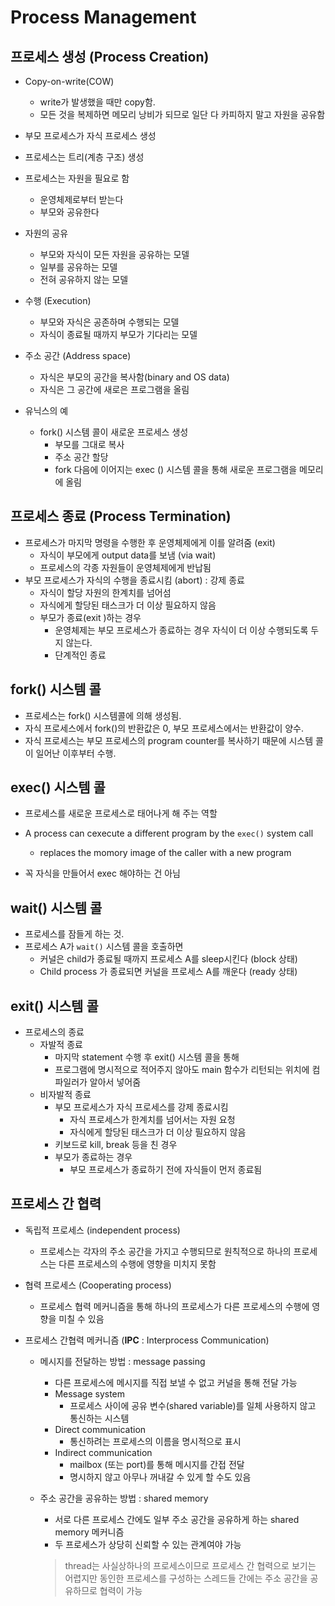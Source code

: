 # Process Management

## 프로세스 생성 (Process Creation)

- Copy-on-write(COW)
  - write가 발생했을 때만 copy함.
  - 모든 것을 복제하면 메모리 낭비가 되므로 일단 다 카피하지 말고 자원을 공유함

- 부모 프로세스가 자식 프로세스 생성
- 프로세스는 트리(계층 구조) 생성
- 프로세스는 자원을 필요로 함
  - 운영체제로부터 받는다
  - 부모와 공유한다
- 자원의 공유
  - 부모와 자식이 모든 자원을 공유하는 모델
  - 일부를 공유하는 모델
  - 전혀 공유하지 않는 모델
- 수행 (Execution)
  - 부모와 자식은 공존하며 수행되는 모델
  - 자식이 종료될 때까지 부모가 기다리는 모델
- 주소 공간 (Address space)
  - 자식은 부모의 공간을 복사함(binary and OS data)
  - 자식은 그 공간에 새로은 프로그램을 올림
- 유닉스의 예
  - fork()  시스템 콜이 새로운 프로세스 생성
    - 부모를 그대로 복사
    - 주소 공간 할당
    - fork 다음에 이어지는 exec () 시스템 콜을 통해 새로운 프로그램을 메모리에 올림



## 프로세스 종료 (Process Termination)

- 프로세스가 마지막 명령을 수행한 후 운영체제에게 이를 알려줌 (exit)
  - 자식이 부모에게 output data를 보냄 (via wait)
  - 프로세스의 각종 자원들이 운영체제에게 반납됨
- 부모 프로세스가 자식의 수행을 종료시킴 (abort) : 강제 종료
  - 자식이 할당 자원의 한계치를 넘어섬
  - 자식에게 할당된 태스크가 더 이상 필요하지 않음
  - 부모가 종료(exit )하는 경우
    - 운영체제는 부모 프로세스가 종료하는 경우 자식이 더 이상 수행되도록 두지 않는다. 
    - 단계적인 종료



## fork() 시스템 콜

- 프로세스는 fork() 시스템콜에 의해 생성됨. 
- 자식 프로세스에서 fork()의 반환값은 0, 부모 프로세스에서는 반환값이 양수. 
- 자식 프로세스는 부모 프로세스의 program counter를 복사하기 때문에 시스템 콜이 일어난 이후부터 수행.



## exec() 시스템 콜

- 프로세스를 새로운 프로세스로 태어나게 해 주는 역할
- A process can cexecute a different program by the `exec()` system call
  - replaces the momory image of the caller with a new program

- 꼭 자식을 만들어서 exec 해야하는 건 아님 



## wait() 시스템 콜

- 프로세스를 잠들게 하는 것. 
- 프로세스 A가 `wait()` 시스템 콜을 호출하면
  - 커널은 child가 종료될 때까지 프로세스 A를 sleep시킨다 (block 상태)
  - Child process 가 종료되면 커널을 프로세스 A를 깨운다 (ready 상태)



## exit() 시스템 콜

- 프로세스의 종료
  - 자발적 종료
    - 마지막 statement 수행 후 exit() 시스템 콜을 통해
    - 프로그램에 명시적으로 적어주지 않아도 main 함수가 리턴되는 위치에 컴파일러가 알아서 넣어줌
  - 비자발적 종료
    - 부모 프로세스가 자식 프로세스를 강제 종료시킴
      - 자식 프로세스가 한계치를 넘어서는 자원 요청
      - 자식에게 할당된 태스크가 더 이상 필요하지 않음
    - 키보드로 kill, break 등을 친 경우
    - 부모가 종료하는 경우 
      - 부모 프로세스가 종료하기 전에 자식들이 먼저 종료됨




## 프로세스 간 협력

- 독립적 프로세스 (independent process)

  - 프로세스는 각자의 주소 공간을 가지고 수행되므로 원칙적으로 하나의 프로세스는 다른 프로세스의 수행에 영향을 미치지 못함 

- 협력 프로세스 (Cooperating process)

  - 프로세스 협력 메커니즘을 통해 하나의 프로세스가 다른 프로세스의 수행에 영향을 미칠 수 있음

- 프로세스 간협력 메커니즘 (**IPC** : Interprocess Communication)

  - 메시지를 전달하는 방법 : message passing

    - 다른 프로세스에 메시지를 직접 보낼 수 없고 커널을 통해 전달 가능
    - Message system
      - 프로세스 사이에 공유 변수(shared variable)를 일체 사용하지 않고 통신하는 시스템
    - Direct communication
      - 통신하려는 프로세스의 이름을 명시적으로 표시
    - Indirect communication
      - mailbox (또는 port)를 통해 메시지를 간접 전달 
      - 명시하지 않고 아무나 꺼내갈 수 있게 할 수도 있음

  - 주소 공간을 공유하는 방법 : shared memory

    - 서로 다른 프로세스 간에도 일부 주소 공간을 공유하게 하는 shared memory 메커니즘
    - 두 프로세스가 상당히 신뢰할 수 있는 관계여야 가능

    > thread는 사실상하나의 프로세스이므로 프로세스 간 협력으로 보기는 어렵지만 동인한 프로세스를 구성하는 스레드들 간에는 주소 공간을 공유하므로 협력이 가능